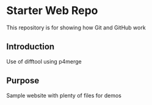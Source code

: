 # Starter Web Repo

This repository is for showing how Git and GitHub work

## Introduction

Use of difftool using p4merge

## Purpose

Sample website with plenty of files for demos